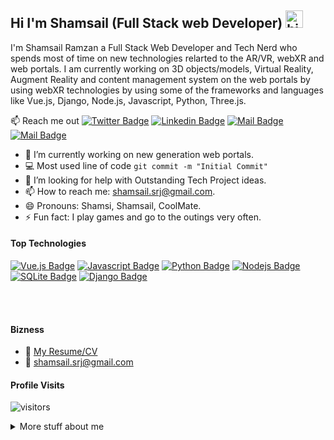 ## Hi I'm Shamsail (Full Stack web Developer) <img src="https://user-images.githubusercontent.com/1303154/88677602-1635ba80-d120-11ea-84d8-d263ba5fc3c0.gif" width="28px" alt="hi">

I'm Shamsail Ramzan a Full Stack Web Developer and Tech Nerd who spends most of time on new technologies relarted to the AR/VR, webXR and web portals. I am currently working on 3D objects/models, Virtual Reality, Augment Reality and content management system on the web portals by using webXR technologies by using some of the frameworks and languages like Vue.js, Django, Node.js, Javascript, Python, Three.js.

:mailbox: Reach me out
[![Twitter Badge](https://img.shields.io/badge/-@ShamsailRamzan-1ca0f1?style=flat&labelColor=1ca0f1&logo=twitter&logoColor=white&link=https://twitter.com/ShamsailRamzan)](https://twitter.com/ShamsailRamzan) [![Linkedin Badge](https://img.shields.io/badge/-ShamsailRamzan-0e76a8?style=flat&labelColor=0e76a8&logo=linkedin&logoColor=white)](https://www.linkedin.com/in/shamsail-ramzan-606269113/) [![Mail Badge](https://img.shields.io/badge/-@shamsail.srj-e84393?style=flat&labelColor=e84393&logo=instagram&logoColor=white)](https://www.instagram.com/shamsail.srj/) [![Mail Badge](https://img.shields.io/badge/-shamsail.srj-c0392b?style=flat&labelColor=c0392b&logo=gmail&logoColor=white)](mailto:shamsail.srj@gmail.com)

<!-- TODO: Add last video link -->

- 🔭 I’m currently working on new generation web portals.
- :computer: Most used line of code `git commit -m "Initial Commit"`
- 🤔 I’m looking for help with Outstanding Tech Project ideas.
- 📫 How to reach me: shamsail.srj@gmail.com.
- 😄 Pronouns: Shamsi, Shamsail, CoolMate.
- ⚡ Fun fact: I play games and go to the outings very often.

#### Top Technologies

<!-- TODO: Make technologies links takes you to repositories -->

[![Vue.js Badge](https://img.shields.io/badge/Vue.js-35495E?style=for-the-badge&logo=vuedotjs&logoColor=4FC08D)](#) [![Javascript Badge](https://img.shields.io/badge/-Javascript-F0DB4F?style=for-the-badge&labelColor=black&logo=javascript&logoColor=F0DB4F)](#) [![Python Badge](https://img.shields.io/badge/Python-3776AB?style=for-the-badge&logo=python&logoColor=white)](#) [![Nodejs Badge](https://img.shields.io/badge/-Nodejs-3C873A?style=for-the-badge&labelColor=black&logo=node.js&logoColor=3C873A)](#) [![SQLite Badge](https://img.shields.io/badge/SQLite-07405E?style=for-the-badge&logo=sqlite&logoColor=white)](#) [![Django Badge](https://img.shields.io/badge/Django-092E20?style=for-the-badge&logo=django&logoColor=green)](#)


<br />
<br />

#### Bizness
- :paperclip: [My Resume/CV](https://github.com/shamsail/shamsail/blob/master/resumes/Resume.pdf)
- :email: shamsail.srj@gmail.com


#### Profile Visits 

![visitors](https://visitor-badge.glitch.me/badge?page_id=shamsail.shamsail)

<details>
<summary>
  More stuff about me
</summary>

<br >

I love to work on the web technologies and APIs. Also, It's my passion to work on the next generation technologies like AR/VR that keeps me motivated towards the webXR and web portals related to this!


#### Github Stats

![shamsail's github stats](https://github-readme-stats.vercel.app/api?username=shamsail&show_icons=true&theme=tokyonight&count_private=true)

</details>
